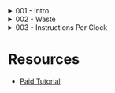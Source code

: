<details>
    <summary>001 - Intro</summary>
    - Understand CPU performance
    - Aware of CPU instructions
</details>


<details>
    <summary>002 - Waste</summary>
    
1. Waste Examples
## Definition
- ADD Instruction in assembly language & A+ = B
- LEA Instruction (Load Effective Address) & C=A+B
## Assembly Language
- ADD => 1 instruction
- LEA => 1 instruction
## C Language
- 1 instruction
## Python
- More than 100 instructions

2. Cycle Benchbark on addition function
## Python
- adds/cycle: 0.0061
## C Language
- adds/cycle: 0.80
- ~129x faster than python
- It can be more than ~1000x faster than python depending on the type of instruction

</details>

<details>
    <summary>003 - Instructions Per Clock</summary>

# IPC & ILP
- IPC (Instructions Per Clock) : average number of actual instruction that cpu executes on every clock cycle
- ILP (Instruction-Level Parallelism): # of instructions in cpu executing in cycle

# Typical For Loop Execution
```c
for(i = 0; i < count; i+=1)
{
    sum += input[i]
}
```
1. "add" inside loop
2. Get value ("load") from emmory
3. "add" for counter
2. "comparison"

# Benchmark
## "Unrolling" a loop
### Bnchmark: Unrolling Basic (PYTHON)
- Index +=2 & 2 Adds (Unroll2Scalar: 0.99 adds/closk peak)
- Index +=4 & 4 Adds (Unroll4Scalar: 0.99 adds/closk peak)
- It only helps for Index +=2 case
- PROBLEM: Serial Dependency Chain (every single ADD is dependent on previous ADD)
- We need to break the dependency chain among all the Add Inputs
- SOLUTION: Pairs of ADD (ex: 2 dependency chain)

### Benchmark: 2 dependency chain (PYTHON)
- Unroll2Scalar: 0.99
- DualScalar: 1.26
- QuadScalar: 1.70
- QuadScalarPtr: 1.94 (2X performance!)
- We can increase the performance of CPU by breaking the dependency chain
- 2X is samll compared to what we can do to improve this loop
</details>



# Resources
- [Paid Tutorial](https://www.computerenhance.com/)



